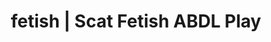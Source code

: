 ---
categories:
- Real Couples
- Fantasy Kink
- Vintage Boudoir
- ASMR Porn
- Mindful Kink
image: /assets/images/1747714219740.jpg
layout: post
schema:
  description: Premium adult content featuring ABDL Play, Scat Fetish. High-quality
    visuals with erotic themes.
  keywords:
  - NSFW Art
  - ABDL Play
  - Lingerie Art
  - Slow Burn
  - E-Girl Erotica
  - ASMR Erotica
  - Scat Fetish
  name: 1747714219740 | ABDL Play Scat Fetish
  type: VisualArtwork
seo:
  description: Featured content with premium ABDL Play, Scat Fetish. HD images available.
  keywords: ABDL Play, Scat Fetish
  og_image: /assets/images/1747714219740.jpg
  schema_type: VisualArtwork
tags:
- '#fetish'
- ABDL Play
- Scat Fetish
title: fetish | Scat Fetish ABDL Play
---
